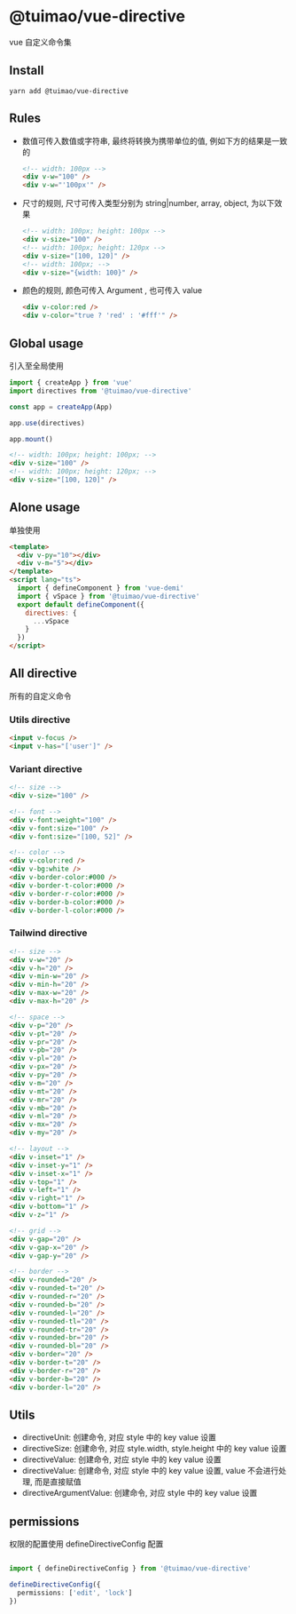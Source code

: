 # @tuimao/vue-directive

vue 自定义命令集

## Install

`yarn add @tuimao/vue-directive`


## Rules

- 数值可传入数值或字符串, 最终将转换为携带单位的值, 例如下方的结果是一致的
  ~~~html
  <!-- width: 100px -->
  <div v-w="100" />
  <div v-w="'100px'" />
  ~~~
- 尺寸的规则, 尺寸可传入类型分别为 string|number, array, object, 为以下效果
  ~~~html
  <!-- width: 100px; height: 100px -->
  <div v-size="100" />
  <!-- width: 100px; height: 120px -->
  <div v-size="[100, 120]" />
  <!-- width: 100px; -->
  <div v-size="{width: 100}" />
  ~~~
- 颜色的规则, 颜色可传入 Argument , 也可传入 value
  ~~~html
  <div v-color:red />
  <div v-color="true ? 'red' : '#fff'" />
  ~~~
## Global usage

引入至全局使用

~~~typescript
import { createApp } from 'vue'
import directives from '@tuimao/vue-directive'

const app = createApp(App)

app.use(directives)

app.mount()
~~~

~~~html
<!-- width: 100px; height: 100px; -->
<div v-size="100" />
<!-- width: 100px; height: 120px; -->
<div v-size="[100, 120]" />
~~~

## Alone usage

单独使用

~~~html
<template>
  <div v-py="10"></div>
  <div v-m="5"></div>
</template>
<script lang="ts">
  import { defineComponent } from 'vue-demi'
  import { vSpace } from '@tuimao/vue-directive'
  export default defineComponent({
    directives: {
      ...vSpace
    }
  })
</script>
~~~

## All directive

所有的自定义命令

### Utils directive

~~~html
<input v-focus />
<input v-has="['user']" />
~~~

### Variant directive
~~~html
<!-- size -->
<div v-size="100" />

<!-- font -->
<div v-font:weight="100" />
<div v-font:size="100" />
<div v-font:size="[100, 52]" />

<!-- color -->
<div v-color:red />
<div v-bg:white />
<div v-border-color:#000 />
<div v-border-t-color:#000 />
<div v-border-r-color:#000 />
<div v-border-b-color:#000 />
<div v-border-l-color:#000 />
~~~

### Tailwind directive
~~~html
<!-- size -->
<div v-w="20" />
<div v-h="20" />
<div v-min-w="20" />
<div v-min-h="20" />
<div v-max-w="20" />
<div v-max-h="20" />

<!-- space -->
<div v-p="20" />
<div v-pt="20" />
<div v-pr="20" />
<div v-pb="20" />
<div v-pl="20" />
<div v-px="20" />
<div v-py="20" />
<div v-m="20" />
<div v-mt="20" />
<div v-mr="20" />
<div v-mb="20" />
<div v-ml="20" />
<div v-mx="20" />
<div v-my="20" />

<!-- layout -->
<div v-inset="1" />
<div v-inset-y="1" />
<div v-inset-x="1" />
<div v-top="1" />
<div v-left="1" />
<div v-right="1" />
<div v-bottom="1" />
<div v-z="1" />

<!-- grid -->
<div v-gap="20" />
<div v-gap-x="20" />
<div v-gap-y="20" />

<!-- border -->
<div v-rounded="20" />
<div v-rounded-t="20" />
<div v-rounded-r="20" />
<div v-rounded-b="20" />
<div v-rounded-l="20" />
<div v-rounded-tl="20" />
<div v-rounded-tr="20" />
<div v-rounded-br="20" />
<div v-rounded-bl="20" />
<div v-border="20" />
<div v-border-t="20" />
<div v-border-r="20" />
<div v-border-b="20" />
<div v-border-l="20" />
~~~


## Utils

- directiveUnit:  创建命令, 对应 style 中的 key value 设置
- directiveSize:  创建命令, 对应 style.width, style.height 中的 key value 设置
- directiveValue: 创建命令, 对应 style 中的 key value 设置
- directiveValue: 创建命令, 对应 style 中的 key value 设置, value 不会进行处理, 而是直接赋值
- directiveArgumentValue: 创建命令, 对应 style 中的 key value 设置

## permissions

权限的配置使用 defineDirectiveConfig 配置

~~~typescript

import { defineDirectiveConfig } from '@tuimao/vue-directive'

defineDirectiveConfig({
  permissions: ['edit', 'lock']
})
~~~